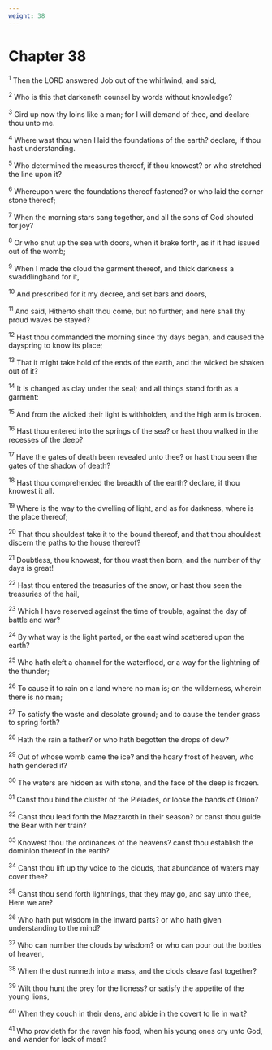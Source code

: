 ```yaml
---
weight: 38
---
```


# Chapter 38

<sup>1</sup> Then the LORD answered Job out of the whirlwind, and said, 

<sup>2</sup> Who is this that darkeneth counsel by words without knowledge? 

<sup>3</sup> Gird up now thy loins like a man; for I will demand of thee, and declare thou unto me. 

<sup>4</sup> Where wast thou when I laid the foundations of the earth? declare, if thou hast understanding. 

<sup>5</sup> Who determined the measures thereof, if thou knowest? or who stretched the line upon it? 

<sup>6</sup> Whereupon were the foundations thereof fastened? or who laid the corner stone thereof; 

<sup>7</sup> When the morning stars sang together, and all the sons of God shouted for joy? 

<sup>8</sup> Or who shut up the sea with doors, when it brake forth, as if it had issued out of the womb; 

<sup>9</sup> When I made the cloud the garment thereof, and thick darkness a swaddlingband for it, 

<sup>10</sup> And prescribed for it my decree, and set bars and doors, 

<sup>11</sup> And said, Hitherto shalt thou come, but no further; and here shall thy proud waves be stayed? 

<sup>12</sup> Hast thou commanded the morning since thy days began, and caused the dayspring to know its place; 

<sup>13</sup> That it might take hold of the ends of the earth, and the wicked be shaken out of it? 

<sup>14</sup> It is changed as clay under the seal; and all things stand forth as a garment: 

<sup>15</sup> And from the wicked their light is withholden, and the high arm is broken. 

<sup>16</sup> Hast thou entered into the springs of the sea? or hast thou walked in the recesses of the deep? 

<sup>17</sup> Have the gates of death been revealed unto thee? or hast thou seen the gates of the shadow of death? 

<sup>18</sup> Hast thou comprehended the breadth of the earth? declare, if thou knowest it all. 

<sup>19</sup> Where is the way to the dwelling of light, and as for darkness, where is the place thereof; 

<sup>20</sup> That thou shouldest take it to the bound thereof, and that thou shouldest discern the paths to the house thereof? 

<sup>21</sup> Doubtless, thou knowest, for thou wast then born, and the number of thy days is great! 

<sup>22</sup> Hast thou entered the treasuries of the snow, or hast thou seen the treasuries of the hail, 

<sup>23</sup> Which I have reserved against the time of trouble, against the day of battle and war? 

<sup>24</sup> By what way is the light parted, or the east wind scattered upon the earth? 

<sup>25</sup> Who hath cleft a channel for the waterflood, or a way for the lightning of the thunder; 

<sup>26</sup> To cause it to rain on a land where no man is; on the wilderness, wherein there is no man; 

<sup>27</sup> To satisfy the waste and desolate ground; and to cause the tender grass to spring forth? 

<sup>28</sup> Hath the rain a father? or who hath begotten the drops of dew? 

<sup>29</sup> Out of whose womb came the ice? and the hoary frost of heaven, who hath gendered it? 

<sup>30</sup> The waters are hidden as with stone, and the face of the deep is frozen. 

<sup>31</sup> Canst thou bind the cluster of the Pleiades, or loose the bands of Orion? 

<sup>32</sup> Canst thou lead forth the Mazzaroth in their season? or canst thou guide the Bear with her train? 

<sup>33</sup> Knowest thou the ordinances of the heavens? canst thou establish the dominion thereof in the earth? 

<sup>34</sup> Canst thou lift up thy voice to the clouds, that abundance of waters may cover thee? 

<sup>35</sup> Canst thou send forth lightnings, that they may go, and say unto thee, Here we are? 

<sup>36</sup> Who hath put wisdom in the inward parts? or who hath given understanding to the mind? 

<sup>37</sup> Who can number the clouds by wisdom? or who can pour out the bottles of heaven, 

<sup>38</sup> When the dust runneth into a mass, and the clods cleave fast together? 

<sup>39</sup> Wilt thou hunt the prey for the lioness? or satisfy the appetite of the young lions, 

<sup>40</sup> When they couch in their dens, and abide in the covert to lie in wait? 

<sup>41</sup> Who provideth for the raven his food, when his young ones cry unto God, and wander for lack of meat? 


